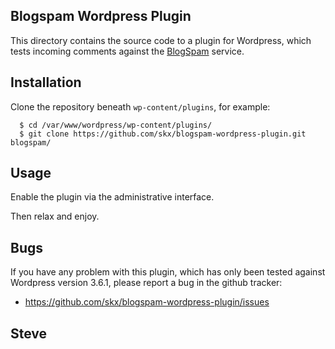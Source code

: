 Blogspam Wordpress Plugin
-------------------------

This directory contains the source code to a plugin
for Wordpress, which tests incoming comments against
the [BlogSpam](http://blogspam.net/) service.


Installation
------------

Clone the repository beneath `wp-content/plugins`, for example:

      $ cd /var/www/wordpress/wp-content/plugins/
      $ git clone https://github.com/skx/blogspam-wordpress-plugin.git blogspam/


Usage
-----

Enable the plugin via the administrative interface.

Then relax and enjoy.


Bugs
----

If you have any problem with this plugin, which has only
been tested against Wordpress version 3.6.1, please
report a bug in the github tracker:

 * https://github.com/skx/blogspam-wordpress-plugin/issues


Steve
---

